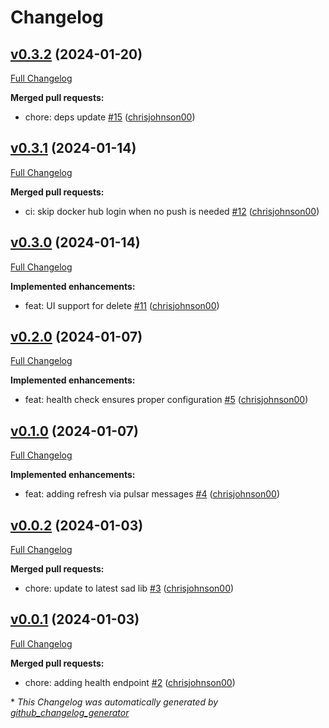 # Changelog

## [v0.3.2](https://github.com/chrisjohnson00/plex-sad-ui/tree/v0.3.2) (2024-01-20)

[Full Changelog](https://github.com/chrisjohnson00/plex-sad-ui/compare/v0.3.1...v0.3.2)

**Merged pull requests:**

- chore: deps update [\#15](https://github.com/chrisjohnson00/plex-sad-ui/pull/15) ([chrisjohnson00](https://github.com/chrisjohnson00))

## [v0.3.1](https://github.com/chrisjohnson00/plex-sad-ui/tree/v0.3.1) (2024-01-14)

[Full Changelog](https://github.com/chrisjohnson00/plex-sad-ui/compare/v0.3.0...v0.3.1)

**Merged pull requests:**

- ci: skip docker hub login when no push is needed [\#12](https://github.com/chrisjohnson00/plex-sad-ui/pull/12) ([chrisjohnson00](https://github.com/chrisjohnson00))

## [v0.3.0](https://github.com/chrisjohnson00/plex-sad-ui/tree/v0.3.0) (2024-01-14)

[Full Changelog](https://github.com/chrisjohnson00/plex-sad-ui/compare/v0.2.0...v0.3.0)

**Implemented enhancements:**

- feat: UI support for delete [\#11](https://github.com/chrisjohnson00/plex-sad-ui/pull/11) ([chrisjohnson00](https://github.com/chrisjohnson00))

## [v0.2.0](https://github.com/chrisjohnson00/plex-sad-ui/tree/v0.2.0) (2024-01-07)

[Full Changelog](https://github.com/chrisjohnson00/plex-sad-ui/compare/v0.1.0...v0.2.0)

**Implemented enhancements:**

- feat: health check ensures proper configuration [\#5](https://github.com/chrisjohnson00/plex-sad-ui/pull/5) ([chrisjohnson00](https://github.com/chrisjohnson00))

## [v0.1.0](https://github.com/chrisjohnson00/plex-sad-ui/tree/v0.1.0) (2024-01-07)

[Full Changelog](https://github.com/chrisjohnson00/plex-sad-ui/compare/v0.0.2...v0.1.0)

**Implemented enhancements:**

- feat: adding refresh via pulsar messages [\#4](https://github.com/chrisjohnson00/plex-sad-ui/pull/4) ([chrisjohnson00](https://github.com/chrisjohnson00))

## [v0.0.2](https://github.com/chrisjohnson00/plex-sad-ui/tree/v0.0.2) (2024-01-03)

[Full Changelog](https://github.com/chrisjohnson00/plex-sad-ui/compare/v0.0.1...v0.0.2)

**Merged pull requests:**

- chore: update to latest sad lib [\#3](https://github.com/chrisjohnson00/plex-sad-ui/pull/3) ([chrisjohnson00](https://github.com/chrisjohnson00))

## [v0.0.1](https://github.com/chrisjohnson00/plex-sad-ui/tree/v0.0.1) (2024-01-03)

[Full Changelog](https://github.com/chrisjohnson00/plex-sad-ui/compare/034ce747803a531e9442531be8014c97c732a7e0...v0.0.1)

**Merged pull requests:**

- chore: adding health endpoint [\#2](https://github.com/chrisjohnson00/plex-sad-ui/pull/2) ([chrisjohnson00](https://github.com/chrisjohnson00))



\* *This Changelog was automatically generated by [github_changelog_generator](https://github.com/github-changelog-generator/github-changelog-generator)*
